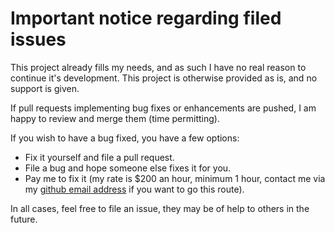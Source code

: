 # Important notice regarding filed issues

This project already fills my needs, and as such I have no real reason to continue it's development. This project is otherwise provided as is, and no support is given.

If pull requests implementing bug fixes or enhancements are pushed, I am happy to review and merge them (time permitting).

If you wish to have a bug fixed, you have a few options:

- Fix it yourself and file a pull request.
- File a bug and hope someone else fixes it for you.
- Pay me to fix it (my rate is $200 an hour, minimum 1 hour, contact me via my [github email address](https://github.com/josegonzalez) if you want to go this route).

In all cases, feel free to file an issue, they may be of help to others in the future.
